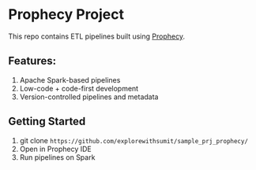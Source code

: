# Prophecy Project
This repo contains ETL pipelines built using [Prophecy](https://www.prophecy.io/).

## Features: 
1. Apache Spark-based pipelines
2. Low-code + code-first development
3. Version-controlled pipelines and metadata
   
## Getting Started
1. git clone `https://github.com/explorewithsumit/sample_prj_prophecy/`
2. Open in Prophecy IDE
3. Run pipelines on Spark
